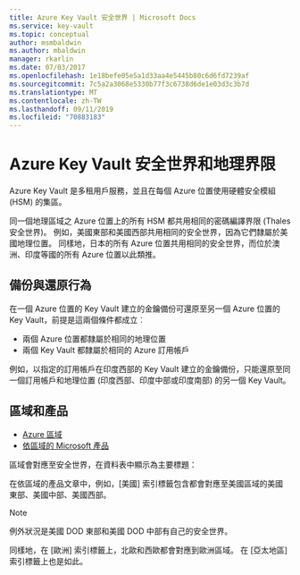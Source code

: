 ```yaml
---
title: Azure Key Vault 安全世界 | Microsoft Docs
ms.service: key-vault
ms.topic: conceptual
author: msmbaldwin
ms.author: mbaldwin
manager: rkarlin
ms.date: 07/03/2017
ms.openlocfilehash: 1e18befe05e5a1d33aa4e5445b80c6d6fd7239af
ms.sourcegitcommit: 7c5a2a3068e5330b77f3c6738d6de1e03d3c3b7d
ms.translationtype: MT
ms.contentlocale: zh-TW
ms.lasthandoff: 09/11/2019
ms.locfileid: "70883183"
---
```

# <a name="azure-key-vault-security-worlds-and-geographic-boundaries"></a>Azure Key Vault 安全世界和地理界限

Azure Key Vault 是多租用戶服務，並且在每個 Azure 位置使用硬體安全模組 (HSM) 的集區。 

同一個地理區域之 Azure 位置上的所有 HSM 都共用相同的密碼編譯界限 (Thales 安全世界)。 例如，美國東部和美國西部共用相同的安全世界，因為它們隸屬於美國地理位置。 同樣地，日本的所有 Azure 位置共用相同的安全世界，而位於澳洲、印度等國的所有 Azure 位置以此類推。 

## <a name="backup-and-restore-behavior"></a>備份與還原行為

在一個 Azure 位置的 Key Vault 建立的金鑰備份可還原至另一個 Azure 位置的 Key Vault，前提是這兩個條件都成立︰

- 兩個 Azure 位置都隸屬於相同的地理位置
- 兩個 Key Vault 都隸屬於相同的 Azure 訂用帳戶

例如，以指定的訂用帳戶在印度西部的 Key Vault 建立的金鑰備份，只能還原至同一個訂用帳戶和地理位置 (印度西部、印度中部或印度南部) 的另一個 Key Vault。

## <a name="regions-and-products"></a>區域和產品

- [Azure 區域](https://azure.microsoft.com/regions/)
- [依區域的 Microsoft 產品](https://azure.microsoft.com/regions/services/)

區域會對應至安全世界，在資料表中顯示為主要標題：

在依區域的產品文章中，例如，[美國] 索引標籤包含都會對應至美國區域的美國東部、美國中部、美國西部。 

>[!NOTE]
>例外狀況是美國 DOD 東部和美國 DOD 中部有自己的安全世界。 

同樣地，在 [歐洲] 索引標籤上，北歐和西歐都會對應到歐洲區域。 在 [亞太地區] 索引標籤上也是如此。




